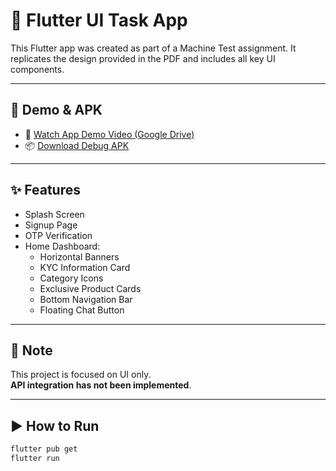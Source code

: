 # 📱 Flutter UI Task App

This Flutter app was created as part of a Machine Test assignment. It replicates the design provided in the PDF and includes all key UI components.

---

## 📂 Demo & APK  

- 🔗 [Watch App Demo Video (Google Drive)]([https://drive.google.com/your-video-link-here](https://drive.google.com/file/d/1K2sOoq5wsIVw_eqexwb6nKE2PGDN_TSY/view?usp=drivesdk))
- 📦 [Download Debug APK]([https://drive.google.com/your-apk-link-here](https://drive.google.com/file/d/1K3_b1-4a51uii_1UCA5-beOfZ-q3n64h/view?usp=drivesdk))

---

## ✨ Features

- Splash Screen  
- Signup Page  
- OTP Verification  
- Home Dashboard:
  - Horizontal Banners  
  - KYC Information Card  
  - Category Icons  
  - Exclusive Product Cards  
  - Bottom Navigation Bar  
  - Floating Chat Button  

---

## 🚫 Note

This project is focused on UI only.  
**API integration has not been implemented**.

---

## ▶️ How to Run

```bash
flutter pub get
flutter run
